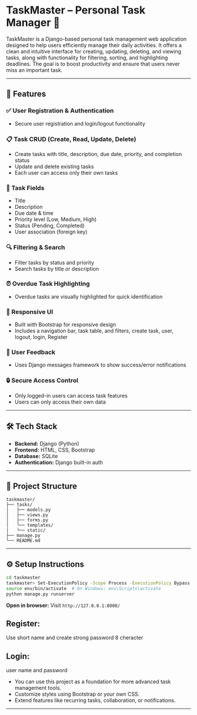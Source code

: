 
# TaskMaster – Personal Task Manager 📝

TaskMaster is a Django-based personal task management web application designed to help users efficiently manage their daily activities. It offers a clean and intuitive interface for creating, updating, deleting, and viewing tasks, along with functionality for filtering, sorting, and highlighting deadlines. The goal is to boost productivity and ensure that users never miss an important task.

---

## 🚀 Features

### ✅ User Registration & Authentication
- Secure user registration and login/logout functionality

### 📋 Task CRUD (Create, Read, Update, Delete)
- Create tasks with title, description, due date, priority, and completion status
- Update and delete existing tasks
- Each user can access only their own tasks

### 🧾 Task Fields
- Title
- Description
- Due date & time
- Priority level (Low, Medium, High)
- Status (Pending, Completed)
- User association (foreign key)

### 🔍 Filtering & Search
- Filter tasks by status and priority
- Search tasks by title or description

### ⏰ Overdue Task Highlighting
- Overdue tasks are visually highlighted for quick identification

### 📱 Responsive UI
- Built with Bootstrap for responsive design
- Includes a navigation bar, task table, and filters, create task, user, logout, login, Register

### 💬 User Feedback
- Uses Django messages framework to show success/error notifications

### 🔒 Secure Access Control
- Only logged-in users can access task features
- Users can only access their own data

---

## 🛠️ Tech Stack

- **Backend:** Django (Python)
- **Frontend:** HTML, CSS, Bootstrap
- **Database:** SQLite 
- **Authentication:** Django built-in auth

---

## 📁 Project Structure

```
taskmaster/
├── tasks/
│   ├── models.py
│   ├── views.py
│   ├── forms.py
│   └── templates/
|   └── static/
├── manage.py
└── README.md
```

---

## ⚙️ Setup Instructions
   ```bash
   cd taskmaster
   taskmaster> Set-ExecutionPolicy -Scope Process -ExecutionPolicy Bypass
   source env/bin/activate  # On Windows: env\Scripts\activate
   python manage.py runserver
   ```
**Open in browser:**
   Visit `http://127.0.0.1:8000/`
## Register: 
   Use short name and create strong password 8 cheracter
## Login:
   user name and password  
   

- You can use this project as a foundation for more advanced task management tools.
- Customize styles using Bootstrap or your own CSS.
- Extend features like recurring tasks, collaboration, or notifications.

---
